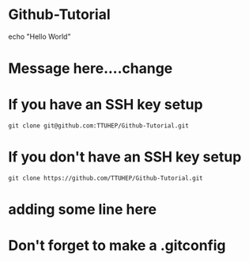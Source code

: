 # Github-Tutorial

echo "Hello World"
# Message here....change


# If you have an SSH key setup
```git clone git@github.com:TTUHEP/Github-Tutorial.git```

# If you don't have an SSH key setup
```git clone https://github.com/TTUHEP/Github-Tutorial.git```

# adding some line here
# Don't forget to make a .gitconfig

